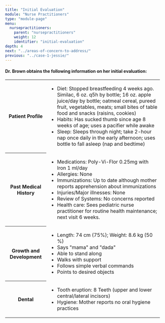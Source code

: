 ```yaml
---
title: "Initial Evaluation"
module: "Nurse Practitioners"
type: "module-page"
menu:
  nursepractitioners:
    parent: "nursepractitioners"
    weight: 12
    identifier: "initial-evaluation"
depth: 4
next: "../areas-of-concern-to-address/"
previous: "../case-1-jessie/"
---
```

<div class="pageblock gray_header"><h4>Dr. Brown obtains the following information on her initial evaluation:</h4>
<table>
<tr>
<th>Patient Profile
</th>
<td>
<ul>
<li>Diet: Stopped breastfeeding 4 weeks ago.  Similac, 6 oz. q5h by bottle; 16 oz. apple juice/day by bottle; oatmeal cereal, pureed fruit, vegetables, meats; small bites of table food and snacks (raisins, cookies)</li>
<li>Habits: Has sucked thumb since age 8 weeks of age; uses a pacifier while awake</li>
<li>Sleep: Sleeps through night; take 2-hour nap once daily in the early afternoon; uses bottle to fall asleep (nap and bedtime)</li>
</ul>
</td>
</tr>
<tr>
<th>Past Medical History
</th>
<td>
<ul>
<li>Medications: Poly-Vi-Flor 0.25mg with Iron 1 ml/day</li>
<li>Allergies: None</li>
<li>Immunizations: Up to date although mother reports apprehension about immunizations</li>
<li>Injuries/Major illnesses: None</li>
<li>Review of Systems: No concerns reported</li>
<li>Health care: Sees pediatric nurse practitioner for routine health maintenance; next visit 6 weeks.</li>
</ul>
</td>
</tr>
<tr>
<th>Growth and Development
</th>
<td>
<ul>
<li>Length:  74 cm (75%); Weight: 8.6 kg (50 %)</li>
<li>Says "mama" and "dada"</li>
<li>Able to stand along</li>
<li>Walks with support</li>
<li>Follows simple verbal commands</li>
<li>Points to desired objects</li>
</ul>
</td>
</tr>
<tr>
<th>Dental
</th>
<td>
<ul>
<li>Tooth eruption: 8 Teeth (upper and lower central/lateral incisors)</li>
<li>Hygiene:  Mother reports no oral hygiene practices</li>
</ul>
</td>
</tr>
</table>
</div>